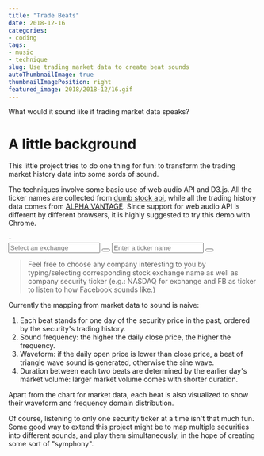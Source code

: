 ```yaml
---
title: "Trade Beats"
date: 2018-12-16
categories:
- coding
tags:
- music
- technique
slug: Use trading market data to create beat sounds
autoThumbnailImage: true
thumbnailImagePosition: right
featured_image: 2018/2018-12/16.gif
---
```


What would it sound like if trading market data speaks? 
<!--more-->

# A little background

This little project tries to do one thing for fun: to transform the trading market history data into some sords of sound.

The techniques involve some basic use of web audio API and D3.js. All the ticker names are collected from [dumb stock api](https://dumbstockapi.com/), while all the trading history data comes from [ALPHA VANTAGE](https://www.alphavantage.co/). Since support for web audio API is different by different browsers, it is highly suggested to try this demo with Chrome.

<div>
    <link rel="stylesheet" type="text/css" href="/css/trading-audio/techan.css" />
    <link rel="stylesheet" type="text/css" href="/css/trading-audio/awesomplete.css" />
    <link rel="stylesheet" type="text/css" href="/css/trading-audio/style.css" />
    <link rel="stylesheet" href="https://maxcdn.bootstrapcdn.com/font-awesome/4.3.0/css/font-awesome.min.css">
    <script src="http://d3js.org/d3.v4.min.js"></script>
    <script src="/js/trading-audio/techan.min.js"></script>
    <script src="/js/trading-audio/awesomplete.min.js"></script>
    <script src="/js/trading-audio/main.js" type="module"></script>
    <div>-</div>
</div>

<div>
    <section id="combobox">
            <label id="exchange-combobox">
                <input id="exchange-input" placeholder="Select an exchange" class="dropdown-input" />
                <button id="exchange-btn" class="dropdown-btn" type="button"><span class="caret"></span></button>
            </label>
            <label id="ticker-combobox">
                <input id="ticker-input" placeholder="Enter a ticker name" class="dropdown-input" />
                <button id="ticker-btn" class="dropdown-btn" type="button"><span class="caret"></span></button>
            </label>
            <button id="togglePlay" hidden><i class="fa fa-play"></i></button>
    </section>
<div>

<div></div>

>Feel free to choose any company interesting to you by typing/selecting corresponding stock exchange name as well as company security ticker (e.g.: NASDAQ for exchange and FB as ticker to listen to how Facebook sounds like.)

<div id="demo">
    <div id="chart" hidden></div>
</div>

Currently the mapping from market data to sound is naive: 

1. Each beat stands for one day of the security price in the past, ordered by the security's trading history.
2. Sound frequency: the higher the daily close price, the higher the frequency.
3. Waveform: if the daily open price is lower than close price, a beat of triangle wave sound is generated, otherwise the sine wave. 
4. Duration between each two beats are determined by the earlier day's market volume: larger market volume comes with shorter duration.

Apart from the chart for market data, each beat is also visualized to show their waveform and frequency domain distribution.

<div id="demo">
    <canvas id="proceduralCanvas" hidden></canvas>
</div>

Of course, listening to only one security ticker at a time isn't that much fun. Some good way to extend this project might be to map multiple securities into different sounds, and play them simultaneously, in the hope of creating some sort of "symphony".
